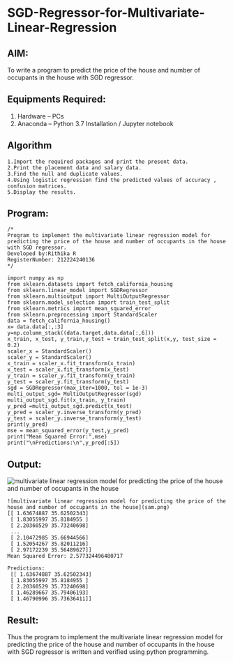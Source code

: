 # SGD-Regressor-for-Multivariate-Linear-Regression

## AIM:
To write a program to predict the price of the house and number of occupants in the house with SGD regressor.

## Equipments Required:
1. Hardware – PCs
2. Anaconda – Python 3.7 Installation / Jupyter notebook

## Algorithm
```
1.Import the required packages and print the present data. 
2.Print the placement data and salary data. 
3.Find the null and duplicate values.
4.Using logistic regression find the predicted values of accuracy , confusion matrices. 
5.Display the results.
```

## Program:
```
/*
Program to implement the multivariate linear regression model for predicting the price of the house and number of occupants in the house with SGD regressor.
Developed by:Rithika R 
RegisterNumber: 212224240136 
*/
```
```
import numpy as np
from sklearn.datasets import fetch_california_housing
from sklearn.linear_model import SGDRegressor
from sklearn.multioutput import MultiOutputRegressor
from sklearn.model_selection import train_test_split
from sklearn.metrics import mean_squared_error
from sklearn.preprocessing import StandardScaler
data = fetch_california_housing()
x= data.data[:,:3]
y=np.column_stack((data.target,data.data[:,6]))
x_train, x_test, y_train,y_test = train_test_split(x,y, test_size = 0.2)
scaler_x = StandardScaler()
scaler_y = StandardScaler()
x_train = scaler_x.fit_transform(x_train)
x_test = scaler_x.fit_transform(x_test)
y_train = scaler_y.fit_transform(y_train)
y_test = scaler_y.fit_transform(y_test)
sgd = SGDRegressor(max_iter=1000, tol = 1e-3)
multi_output_sgd= MultiOutputRegressor(sgd)
multi_output_sgd.fit(x_train, y_train)
y_pred =multi_output_sgd.predict(x_test)
y_pred = scaler_y.inverse_transform(y_pred)
y_test = scaler_y.inverse_transform(y_test)
print(y_pred)
mse = mean_squared_error(y_test,y_pred)
print("Mean Squared Error:",mse)
print("\nPredictions:\n",y_pred[:5])
```

## Output:
![multivariate linear regression model for predicting the price of the house and number of occupants in the house](sam.png)
```
![multivariate linear regression model for predicting the price of the house and number of occupants in the house](sam.png)
[[ 1.63674887 35.62502343]
 [ 1.83055997 35.8184955 ]
 [ 2.20360529 35.73240698]
 ...
 [ 2.10472985 35.66944566]
 [ 1.52054267 35.82011216]
 [ 2.97172239 35.56489627]]
Mean Squared Error: 2.577324496480717

Predictions:
 [[ 1.63674887 35.62502343]
 [ 1.83055997 35.8184955 ]
 [ 2.20360529 35.73240698]
 [ 1.46289667 35.79406193]
 [ 1.46790996 35.73636411]]
```

## Result:
Thus the program to implement the multivariate linear regression model for predicting the price of the house and number of occupants in the house with SGD regressor is written and verified using python programming.
